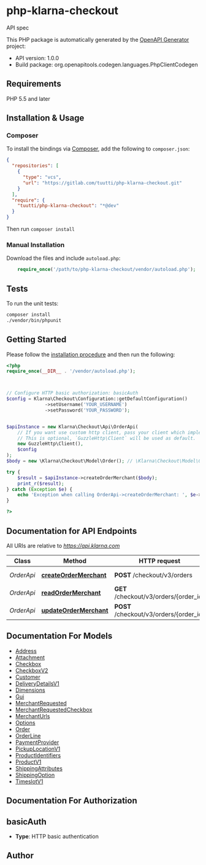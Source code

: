 # php-klarna-checkout

API spec

This PHP package is automatically generated by the [OpenAPI Generator](https://openapi-generator.tech) project:

- API version: 1.0.0
- Build package: org.openapitools.codegen.languages.PhpClientCodegen

## Requirements

PHP 5.5 and later

## Installation & Usage

### Composer

To install the bindings via [Composer](http://getcomposer.org/), add the following to `composer.json`:

```json
{
  "repositories": [
    {
      "type": "vcs",
      "url": "https://gitlab.com/tuutti/php-klarna-checkout.git"
    }
  ],
  "require": {
    "tuutti/php-klarna-checkout": "*@dev"
  }
}
```

Then run `composer install`

### Manual Installation

Download the files and include `autoload.php`:

```php
    require_once('/path/to/php-klarna-checkout/vendor/autoload.php');
```

## Tests

To run the unit tests:

```bash
composer install
./vendor/bin/phpunit
```

## Getting Started

Please follow the [installation procedure](#installation--usage) and then run the following:

```php
<?php
require_once(__DIR__ . '/vendor/autoload.php');



// Configure HTTP basic authorization: basicAuth
$config = Klarna\Checkout\Configuration::getDefaultConfiguration()
              ->setUsername('YOUR_USERNAME')
              ->setPassword('YOUR_PASSWORD');


$apiInstance = new Klarna\Checkout\Api\OrderApi(
    // If you want use custom http client, pass your client which implements `GuzzleHttp\ClientInterface`.
    // This is optional, `GuzzleHttp\Client` will be used as default.
    new GuzzleHttp\Client(),
    $config
);
$body = new \Klarna\Checkout\Model\Order(); // \Klarna\Checkout\Model\Order | 

try {
    $result = $apiInstance->createOrderMerchant($body);
    print_r($result);
} catch (Exception $e) {
    echo 'Exception when calling OrderApi->createOrderMerchant: ', $e->getMessage(), PHP_EOL;
}

?>
```

## Documentation for API Endpoints

All URIs are relative to *https://api.klarna.com*

Class | Method | HTTP request | Description
------------ | ------------- | ------------- | -------------
*OrderApi* | [**createOrderMerchant**](docs/Api/OrderApi.md#createordermerchant) | **POST** /checkout/v3/orders | Create a new order
*OrderApi* | [**readOrderMerchant**](docs/Api/OrderApi.md#readordermerchant) | **GET** /checkout/v3/orders/{order_id} | Retrieve an order
*OrderApi* | [**updateOrderMerchant**](docs/Api/OrderApi.md#updateordermerchant) | **POST** /checkout/v3/orders/{order_id} | Update an order


## Documentation For Models

 - [Address](docs/Model/Address.md)
 - [Attachment](docs/Model/Attachment.md)
 - [Checkbox](docs/Model/Checkbox.md)
 - [CheckboxV2](docs/Model/CheckboxV2.md)
 - [Customer](docs/Model/Customer.md)
 - [DeliveryDetailsV1](docs/Model/DeliveryDetailsV1.md)
 - [Dimensions](docs/Model/Dimensions.md)
 - [Gui](docs/Model/Gui.md)
 - [MerchantRequested](docs/Model/MerchantRequested.md)
 - [MerchantRequestedCheckbox](docs/Model/MerchantRequestedCheckbox.md)
 - [MerchantUrls](docs/Model/MerchantUrls.md)
 - [Options](docs/Model/Options.md)
 - [Order](docs/Model/Order.md)
 - [OrderLine](docs/Model/OrderLine.md)
 - [PaymentProvider](docs/Model/PaymentProvider.md)
 - [PickupLocationV1](docs/Model/PickupLocationV1.md)
 - [ProductIdentifiers](docs/Model/ProductIdentifiers.md)
 - [ProductV1](docs/Model/ProductV1.md)
 - [ShippingAttributes](docs/Model/ShippingAttributes.md)
 - [ShippingOption](docs/Model/ShippingOption.md)
 - [TimeslotV1](docs/Model/TimeslotV1.md)


## Documentation For Authorization



## basicAuth


- **Type**: HTTP basic authentication


## Author



